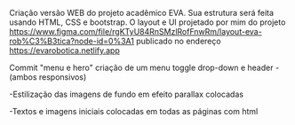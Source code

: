 Criação versão WEB do projeto acadêmico EVA.
Sua estrutura será feita usando HTML, CSS e bootstrap.
O layout e UI projetado por mim do projeto https://www.figma.com/file/rgKTyU84RnSMzlRofFnwRm/layout-eva-rob%C3%B3tica?node-id=0%3A1
publicado no endereço https://evarobotica.netlify.app

Commit "menu e hero" criação de um menu toggle drop-down e header - (ambos responsivos)

-Estilização das imagens de fundo em efeito parallax colocadas

-Textos e imagens iniciais colocadas em todas as páginas com html
